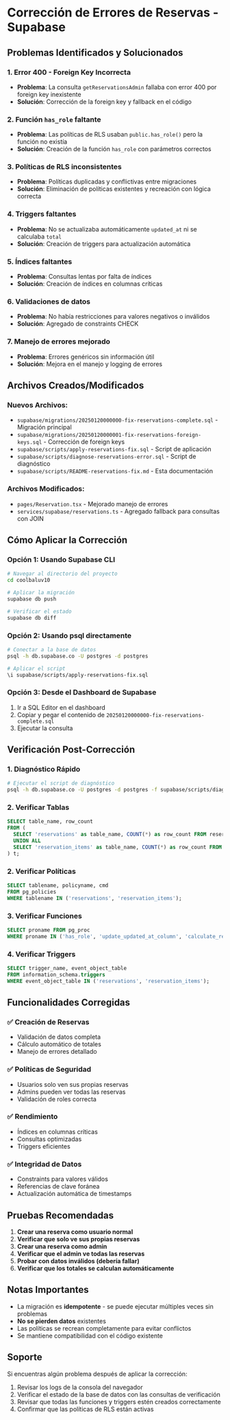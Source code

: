 # Corrección de Errores de Reservas - Supabase

## Problemas Identificados y Solucionados

### 1. **Error 400 - Foreign Key Incorrecta**
- **Problema**: La consulta `getReservationsAdmin` fallaba con error 400 por foreign key inexistente
- **Solución**: Corrección de la foreign key y fallback en el código

### 2. **Función `has_role` faltante**
- **Problema**: Las políticas de RLS usaban `public.has_role()` pero la función no existía
- **Solución**: Creación de la función `has_role` con parámetros correctos

### 3. **Políticas de RLS inconsistentes**
- **Problema**: Políticas duplicadas y conflictivas entre migraciones
- **Solución**: Eliminación de políticas existentes y recreación con lógica correcta

### 4. **Triggers faltantes**
- **Problema**: No se actualizaba automáticamente `updated_at` ni se calculaba `total`
- **Solución**: Creación de triggers para actualización automática

### 5. **Índices faltantes**
- **Problema**: Consultas lentas por falta de índices
- **Solución**: Creación de índices en columnas críticas

### 6. **Validaciones de datos**
- **Problema**: No había restricciones para valores negativos o inválidos
- **Solución**: Agregado de constraints CHECK

### 7. **Manejo de errores mejorado**
- **Problema**: Errores genéricos sin información útil
- **Solución**: Mejora en el manejo y logging de errores

## Archivos Creados/Modificados

### Nuevos Archivos:
- `supabase/migrations/20250120000000-fix-reservations-complete.sql` - Migración principal
- `supabase/migrations/20250120000001-fix-reservations-foreign-keys.sql` - Corrección de foreign keys
- `supabase/scripts/apply-reservations-fix.sql` - Script de aplicación
- `supabase/scripts/diagnose-reservations-error.sql` - Script de diagnóstico
- `supabase/scripts/README-reservations-fix.md` - Esta documentación

### Archivos Modificados:
- `pages/Reservation.tsx` - Mejorado manejo de errores
- `services/supabase/reservations.ts` - Agregado fallback para consultas con JOIN

## Cómo Aplicar la Corrección

### Opción 1: Usando Supabase CLI
```bash
# Navegar al directorio del proyecto
cd coolbaluv10

# Aplicar la migración
supabase db push

# Verificar el estado
supabase db diff
```

### Opción 2: Usando psql directamente
```bash
# Conectar a la base de datos
psql -h db.supabase.co -U postgres -d postgres

# Aplicar el script
\i supabase/scripts/apply-reservations-fix.sql
```

### Opción 3: Desde el Dashboard de Supabase
1. Ir a SQL Editor en el dashboard
2. Copiar y pegar el contenido de `20250120000000-fix-reservations-complete.sql`
3. Ejecutar la consulta

## Verificación Post-Corrección

### 1. Diagnóstico Rápido
```bash
# Ejecutar el script de diagnóstico
psql -h db.supabase.co -U postgres -d postgres -f supabase/scripts/diagnose-reservations-error.sql
```

### 2. Verificar Tablas
```sql
SELECT table_name, row_count 
FROM (
  SELECT 'reservations' as table_name, COUNT(*) as row_count FROM reservations
  UNION ALL
  SELECT 'reservation_items' as table_name, COUNT(*) as row_count FROM reservation_items
) t;
```

### 2. Verificar Políticas
```sql
SELECT tablename, policyname, cmd 
FROM pg_policies 
WHERE tablename IN ('reservations', 'reservation_items');
```

### 3. Verificar Funciones
```sql
SELECT proname FROM pg_proc 
WHERE proname IN ('has_role', 'update_updated_at_column', 'calculate_reservation_total');
```

### 4. Verificar Triggers
```sql
SELECT trigger_name, event_object_table 
FROM information_schema.triggers 
WHERE event_object_table IN ('reservations', 'reservation_items');
```

## Funcionalidades Corregidas

### ✅ Creación de Reservas
- Validación de datos completa
- Cálculo automático de totales
- Manejo de errores detallado

### ✅ Políticas de Seguridad
- Usuarios solo ven sus propias reservas
- Admins pueden ver todas las reservas
- Validación de roles correcta

### ✅ Rendimiento
- Índices en columnas críticas
- Consultas optimizadas
- Triggers eficientes

### ✅ Integridad de Datos
- Constraints para valores válidos
- Referencias de clave foránea
- Actualización automática de timestamps

## Pruebas Recomendadas

1. **Crear una reserva como usuario normal**
2. **Verificar que solo ve sus propias reservas**
3. **Crear una reserva como admin**
4. **Verificar que el admin ve todas las reservas**
5. **Probar con datos inválidos (debería fallar)**
6. **Verificar que los totales se calculan automáticamente**

## Notas Importantes

- La migración es **idempotente** - se puede ejecutar múltiples veces sin problemas
- **No se pierden datos** existentes
- Las políticas se recrean completamente para evitar conflictos
- Se mantiene compatibilidad con el código existente

## Soporte

Si encuentras algún problema después de aplicar la corrección:

1. Revisar los logs de la consola del navegador
2. Verificar el estado de la base de datos con las consultas de verificación
3. Revisar que todas las funciones y triggers estén creados correctamente
4. Confirmar que las políticas de RLS están activas 